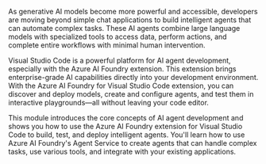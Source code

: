 As generative AI models become more powerful and accessible, developers are moving beyond simple chat applications to build intelligent agents that can automate complex tasks. These AI agents combine large language models with specialized tools to access data, perform actions, and complete entire workflows with minimal human intervention.

Visual Studio Code is a powerful platform for AI agent development, especially with the Azure AI Foundry extension. This extension brings enterprise-grade AI capabilities directly into your development environment. With the Azure AI Foundry for Visual Studio Code extension, you can discover and deploy models, create and configure agents, and test them in interactive playgrounds—all without leaving your code editor.

This module introduces the core concepts of AI agent development and shows you how to use the Azure AI Foundry extension for Visual Studio Code to build, test, and deploy intelligent agents. You'll learn how to use Azure AI Foundry's Agent Service to create agents that can handle complex tasks, use various tools, and integrate with your existing applications.